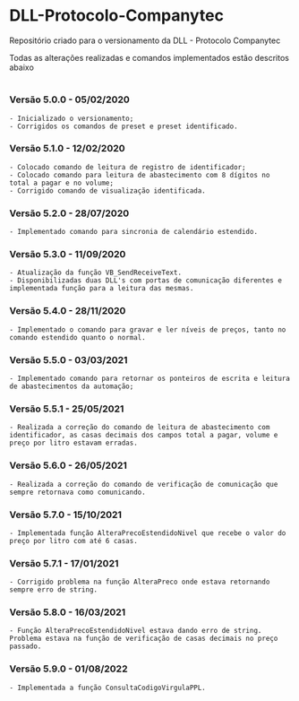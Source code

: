 <b><h1>DLL-Protocolo-Companytec</b></h1>
<p> Repositório criado para o versionamento da DLL - Protocolo Companytec<p>
<p> Todas as alterações realizadas e comandos implementados estão descritos abaixo<p>
<h1></h1>

### Versão 5.0.0 - 05/02/2020
```
- Inicializado o versionamento;
- Corrigidos os comandos de preset e preset identificado.
```

### Versão 5.1.0 - 12/02/2020
```
- Colocado comando de leitura de registro de identificador;
- Colocado comando para leitura de abastecimento com 8 dígitos no total a pagar e no volume;
- Corrigido comando de visualização identificada.
```

### Versão 5.2.0 - 28/07/2020
```
- Implementado comando para sincronia de calendário estendido.
```

### Versão 5.3.0 - 11/09/2020
```
- Atualização da função VB_SendReceiveText.
- Disponibilizadas duas DLL's com portas de comunicação diferentes e implementada função para a leitura das mesmas.
```

### Versão 5.4.0 - 28/11/2020
```
- Implementado o comando para gravar e ler níveis de preços, tanto no comando estendido quanto o normal.
```

### Versão 5.5.0 - 03/03/2021
```
- Implementado comando para retornar os ponteiros de escrita e leitura de abastecimentos da automação;
```

### Versão 5.5.1 - 25/05/2021
```
- Realizada a correção do comando de leitura de abastecimento com identificador, as casas decimais dos campos total a pagar, volume e preço por litro estavam erradas.
```

### Versão 5.6.0 - 26/05/2021
```
- Realizada a correção do comando de verificação de comunicação que sempre retornava como comunicando.
```

### Versão 5.7.0 - 15/10/2021
```
- Implementada função AlteraPrecoEstendidoNivel que recebe o valor do preço por litro com até 6 casas.
```

### Versão 5.7.1 - 17/01/2021
```
- Corrigido problema na função AlteraPreco onde estava retornando sempre erro de string.
```

### Versão 5.8.0 - 16/03/2021
```
- Função AlteraPrecoEstendidoNivel estava dando erro de string. Problema estava na função de verificação de casas decimais no preço passado.
```

### Versão 5.9.0 - 01/08/2022
```
- Implementada a função ConsultaCodigoVirgulaPPL.
```